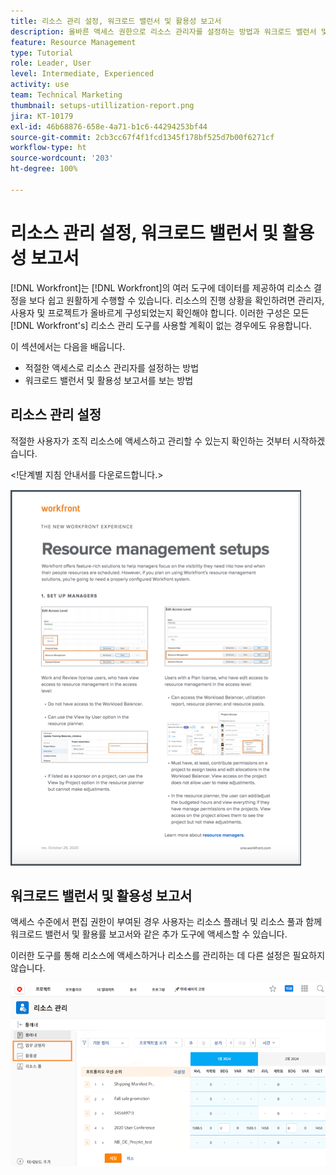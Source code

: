 ```yaml
---
title: 리소스 관리 설정, 워크로드 밸런서 및 활용성 보고서
description: 올바른 액세스 권한으로 리소스 관리자를 설정하는 방법과 워크로드 밸런서 및 활용성 보고서를 보는 방법을 알아봅니다.
feature: Resource Management
type: Tutorial
role: Leader, User
level: Intermediate, Experienced
activity: use
team: Technical Marketing
thumbnail: setups-utillization-report.png
jira: KT-10179
exl-id: 46b68876-658e-4a71-b1c6-44294253bf44
source-git-commit: 2cb3cc67f4f1fcd1345f178bf525d7b00f6271cf
workflow-type: ht
source-wordcount: '203'
ht-degree: 100%

---
```


# 리소스 관리 설정, 워크로드 밸런서 및 활용성 보고서

[!DNL Workfront]는 [!DNL Workfront]의 여러 도구에 데이터를 제공하여 리소스 결정을 보다 쉽고 원활하게 수행할 수 있습니다. 리소스의 진행 상황을 확인하려면 관리자, 사용자 및 프로젝트가 올바르게 구성되었는지 확인해야 합니다. 이러한 구성은 모든 [!DNL Workfront's] 리소스 관리 도구를 사용할 계획이 없는 경우에도 유용합니다.

이 섹션에서는 다음을 배웁니다.

* 적절한 액세스로 리소스 관리자를 설정하는 방법
* 워크로드 밸런서 및 활용성 보고서를 보는 방법

## 리소스 관리 설정

적절한 사용자가 조직 리소스에 액세스하고 관리할 수 있는지 확인하는 것부터 시작하겠습니다.

&lt;!단계별 지침 안내서를 다운로드합니다.&gt;

![리소스 관리로 하나의 호출기 설정](assets/rm_setup01.png)


## 워크로드 밸런서 및 활용성 보고서

액세스 수준에서 편집 권한이 부여된 경우 사용자는 리소스 플래너 및 리소스 풀과 함께 워크로드 밸런서 및 활용률 보고서와 같은 추가 도구에 액세스할 수 있습니다.

이러한 도구를 통해 리소스에 액세스하거나 리소스를 관리하는 데 다른 설정은 필요하지 않습니다.

![활용성 보고서가 포함된 워크로드 밸런서](assets/rm_setup02.png)
